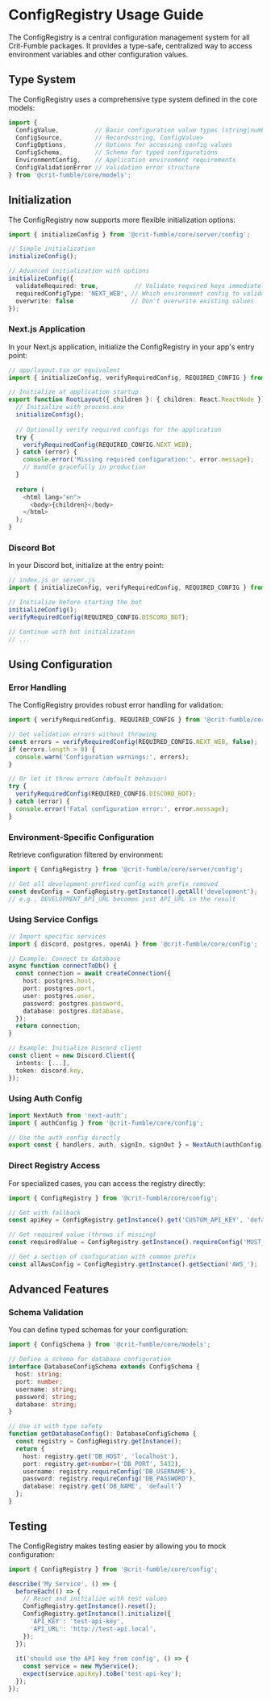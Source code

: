 # ConfigRegistry Usage Guide

The ConfigRegistry is a central configuration management system for all Crit-Fumble packages. It provides a type-safe, centralized way to access environment variables and other configuration values.

## Type System

The ConfigRegistry uses a comprehensive type system defined in the core models:

```typescript
import { 
  ConfigValue,          // Basic configuration value types (string|number|boolean|null|undefined)
  ConfigSource,         // Record<string, ConfigValue>
  ConfigOptions,        // Options for accessing config values
  ConfigSchema,         // Schema for typed configurations
  EnvironmentConfig,    // Application environment requirements
  ConfigValidationError // Validation error structure
} from '@crit-fumble/core/models';
```

## Initialization

The ConfigRegistry now supports more flexible initialization options:

```typescript
import { initializeConfig } from '@crit-fumble/core/server/config';

// Simple initialization
initializeConfig();

// Advanced initialization with options
initializeConfig({
  validateRequired: true,          // Validate required keys immediately
  requiredConfigType: 'NEXT_WEB', // Which environment config to validate
  overwrite: false                // Don't overwrite existing values
});
```

### Next.js Application

In your Next.js application, initialize the ConfigRegistry in your app's entry point:

```typescript
// app/layout.tsx or equivalent
import { initializeConfig, verifyRequiredConfig, REQUIRED_CONFIG } from '@crit-fumble/core/config';

// Initialize at application startup
export function RootLayout({ children }: { children: React.ReactNode }) {
  // Initialize with process.env
  initializeConfig();
  
  // Optionally verify required configs for the application
  try {
    verifyRequiredConfig(REQUIRED_CONFIG.NEXT_WEB);
  } catch (error) {
    console.error('Missing required configuration:', error.message);
    // Handle gracefully in production
  }
  
  return (
    <html lang="en">
      <body>{children}</body>
    </html>
  );
}
```

### Discord Bot

In your Discord bot, initialize at the entry point:

```typescript
// index.js or server.js
import { initializeConfig, verifyRequiredConfig, REQUIRED_CONFIG } from '@crit-fumble/core/config';

// Initialize before starting the bot
initializeConfig();
verifyRequiredConfig(REQUIRED_CONFIG.DISCORD_BOT);

// Continue with bot initialization
// ...
```

## Using Configuration

### Error Handling

The ConfigRegistry provides robust error handling for validation:

```typescript
import { verifyRequiredConfig, REQUIRED_CONFIG } from '@crit-fumble/core/server/config';

// Get validation errors without throwing
const errors = verifyRequiredConfig(REQUIRED_CONFIG.NEXT_WEB, false);
if (errors.length > 0) {
  console.warn('Configuration warnings:', errors);
}

// Or let it throw errors (default behavior)
try {
  verifyRequiredConfig(REQUIRED_CONFIG.DISCORD_BOT); 
} catch (error) {
  console.error('Fatal configuration error:', error.message);
}
```

### Environment-Specific Configuration

Retrieve configuration filtered by environment:

```typescript
import { ConfigRegistry } from '@crit-fumble/core/server/config';

// Get all development-prefixed config with prefix removed
const devConfig = ConfigRegistry.getInstance().getAll('development');
// e.g., DEVELOPMENT_API_URL becomes just API_URL in the result
```

### Using Service Configs

```typescript
// Import specific services
import { discord, postgres, openAi } from '@crit-fumble/core/config';

// Example: Connect to database
async function connectToDb() {
  const connection = await createConnection({
    host: postgres.host,
    port: postgres.port,
    user: postgres.user,
    password: postgres.password,
    database: postgres.database,
  });
  return connection;
}

// Example: Initialize Discord client
const client = new Discord.Client({
  intents: [...],
  token: discord.key,
});
```

### Using Auth Config

```typescript
import NextAuth from 'next-auth';
import { authConfig } from '@crit-fumble/core/config';

// Use the auth config directly
export const { handlers, auth, signIn, signOut } = NextAuth(authConfig);
```

### Direct Registry Access

For specialized cases, you can access the registry directly:

```typescript
import { ConfigRegistry } from '@crit-fumble/core/config';

// Get with fallback
const apiKey = ConfigRegistry.getInstance().get('CUSTOM_API_KEY', 'default-key');

// Get required value (throws if missing)
const requiredValue = ConfigRegistry.getInstance().requireConfig('MUST_HAVE_THIS');

// Get a section of configuration with common prefix
const allAwsConfig = ConfigRegistry.getInstance().getSection('AWS_');
```

## Advanced Features

### Schema Validation

You can define typed schemas for your configuration:

```typescript
import { ConfigSchema } from '@crit-fumble/core/models';

// Define a schema for database configuration
interface DatabaseConfigSchema extends ConfigSchema {
  host: string;
  port: number;
  username: string;
  password: string;
  database: string;
}

// Use it with type safety
function getDatabaseConfig(): DatabaseConfigSchema {
  const registry = ConfigRegistry.getInstance();
  return {
    host: registry.get('DB_HOST', 'localhost'),
    port: registry.get<number>('DB_PORT', 5432),
    username: registry.requireConfig('DB_USERNAME'),
    password: registry.requireConfig('DB_PASSWORD'),
    database: registry.get('DB_NAME', 'default')
  };
}
```

## Testing

The ConfigRegistry makes testing easier by allowing you to mock configuration:

```typescript
import { ConfigRegistry } from '@crit-fumble/core/config';

describe('My Service', () => {
  beforeEach(() => {
    // Reset and initialize with test values
    ConfigRegistry.getInstance().reset();
    ConfigRegistry.getInstance().initialize({
      'API_KEY': 'test-api-key',
      'API_URL': 'http://test-api.local',
    });
  });
  
  it('should use the API key from config', () => {
    const service = new MyService();
    expect(service.apiKey).toBe('test-api-key');
  });
});
```

